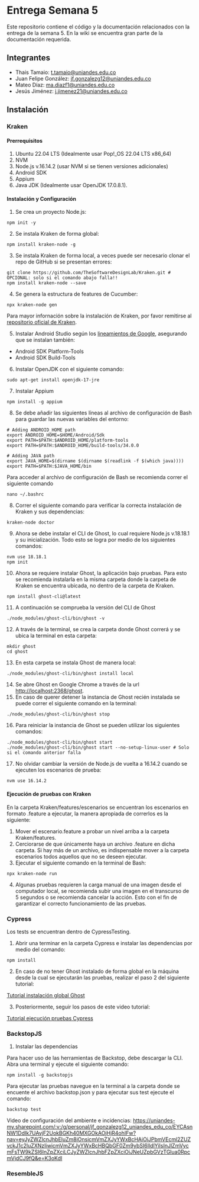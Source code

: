 # Entrega Semana 5

Este repositorio contiene el código y la documentación relacionados con la entrega de la semana 5. En la wiki se encuentra gran parte de la documentación requerida.

## Integrantes
- Thais Tamaio: [t.tamaio@uniandes.edu.co](mailto:t.tamaio@uniandes.edu.co)
- Juan Felipe González: [jf.gonzalezg12@uniandes.edu.co](mailto:jf.gonzalezg12@uniandes.edu.co)
- Mateo Díaz: [ma.diazf1@uniandes.edu.co](mailto:ma.diazf1@uniandes.edu.co)
- Jesús Jiménez: [j.jimenez21@uniandes.edu.co](mailto:j.jimenez21@uniandes.edu.co)

## Instalación

### Kraken

#### Prerrequisitos

1. Ubuntu 22.04 LTS (Idealmente usar Pop!_OS 22.04 LTS x86_64)
2. NVM
3. Node.js v.16.14.2 (usar NVM si se tienen versiones adicionales)
4. Android SDK
5. Appium
6. Java JDK (Idealmente usar OpenJDK 17.0.8.1).

#### Instalación y Configuración

1. Se crea un proyecto Node.js:

```
npm init -y
```

2. Se instala Kraken de forma global:

```
npm install kraken-node -g
```

3. Se instala Kraken de forma local, a veces puede ser necesario clonar el repo de GitHub si se presentan errores:

```
git clone https://github.com/TheSoftwareDesignLab/Kraken.git # OPCIONAL: solo si el comando abajo falla!!
npm install kraken-node --save
```

4. Se genera la estructura de features de Cucumber:

```
npx kraken-node gen
```

Para mayor infornación sobre la instalación de Kraken, por favor remitirse al [repositorio oficial de Kraken](https://github.com/TheSoftwareDesignLab/Kraken). 

5. Instalar Android Studio según los [lineamientos de Google](https://developer.android.com/codelabs/basic-android-kotlin-compose-install-android-studio#0), asegurando que se instalan también:
  - Android SDK Platform-Tools
  - Android SDK Build-Tools

6. Instalar OpenJDK con el siguiente comando:

```
sudo apt-get install openjdk-17-jre
```

7. Instalar Appium

```
npm install -g appium
```

8. Se debe añadir las siguientes líneas al archivo de configuración de Bash para guardar las nuevas variables del entorno:

```
# Adding ANDROID_HOME path
export ANDROID_HOME=$HOME/Android/Sdk
export PATH=$PATH:$ANDROID_HOME/platform-tools
export PATH=$PATH:$ANDROID_HOME/build-tools/34.0.0

# Adding JAVA path
export JAVA_HOME=$(dirname $(dirname $(readlink -f $(which java))))
export PATH=$PATH:$JAVA_HOME/bin
```

Para acceder al archivo de configuración de Bash se recomienda correr el siguiente comando

```
nano ~/.bashrc
```

8. Correr el siguiente comando para verificar la correcta instalación de Kraken y sus dependencias:

```
kraken-node doctor
```

9. Ahora se debe instalar el CLI de Ghost, lo cual requiere Node.js v.18.18.1 y su inicialización. Todo esto se logra por medio de los siguientes comandos:

```
nvm use 18.18.1
npm init
```
    
10. Ahora se requiere instalar Ghost, la aplicación bajo pruebas. Para esto se recomienda instalarla en la misma carpeta donde la carpeta de Kraken se encuentra ubicada, no dentro de la carpeta de Kraken. 

```
npm install ghost-cli@latest
```

11. A continuación se comprueba la versión del CLI de Ghost

```
./node_modules/ghost-cli/bin/ghost -v
```

12. A través de la terminal, se crea la carpeta donde Ghost correrá y se ubica la terminal en esta carpeta:
    
```
mkdir ghost
cd ghost
```

13. En esta carpeta se instala Ghost de manera local:

```
./node_modules/ghost-cli/bin/ghost install local
```

14. Se abre Ghost en Google Chrome a través de la url [http://localhost:2368/ghost](http://localhost:2368/ghost).
15. En caso de querer detener la instancia de Ghost recién instalada se puede correr el siguiente comando en la terminal:

```
./node_modules/ghost-cli/bin/ghost stop
```
  
16.  Para reiniciar la instancia de Ghost se pueden utilizar los siguientes comandos:

```
./node_modules/ghost-cli/bin/ghost start
./node_modules/ghost-cli/bin/ghost start --no-setup-linux-user # Solo si el comando anterior falla
```

17. No olvidar cambiar la versión de Node.js de vuelta a 16.14.2 cuando se ejecuten los escenarios de prueba:

```
nvm use 16.14.2
```
#### Ejecución de pruebas con Kraken

En la carpeta Kraken/features/escenarios se encuentran los escenarios en formato .feature a ejecutar, la manera apropiada de correrlos es la siguiente:

1. Mover el escenario.feature a probar un nivel arriba a la carpeta Kraken/features.
2. Cerciorarse de que únicamente haya un archivo .feature en dicha carpeta. Si hay más de un archivo, es indispensable mover a la carpeta escenarios todos aquellos que no se deseen ejecutar.
3. Ejecutar el siguiente comando en la terminal de Bash:

```
npx kraken-node run
```
4. Algunas pruebas requieren la carga manual de una imagen desde el computador local, se recomienda subir una imagen en el transcurso de 5 segundos o se recomienda cancelar la acción. Esto con el fin de garantizar el correcto funcionamiento de las pruebas.

### Cypress

Los tests se encuentran dentro de CypressTesting.

1. Abrir una terminar en la carpeta Cypress e instalar las dependencias por medio del comando:

```
npm install
```

2. En caso de no tener Ghost instalado de forma global en la máquina desde la cual se ejecutarán las pruebas, realizar el paso 2 del siguiente tutorial:

[Tutorial instalación global Ghost](https://thesoftwaredesignlab.github.io/AutTestingCodelabs/ghost-local-deployment/index.html#1)

3. Posteriormente, seguir los pasos de este video tutorial:

[Tutorial ejecución pruebas Cypress](https://youtu.be/ar7QeW1J2Cs)


### BackstopJS

1. Instalar las dependencias
   
Para hacer uso de las herramientas de Backstop, debe descargar la CLI. Abra una terminal y ejecute el siguiente comando:

```
npm install -g backstopjs
```

Para ejecutar las pruebas navegue en la terminal a la carpeta donde se encuente el archivo backstop.json y para ejecutar sus test ejecute el comando:

```
backstop test
```

Video de configuración del ambiente e incidencias: https://uniandes-my.sharepoint.com/:v:/g/personal/jf_gonzalezg12_uniandes_edu_co/EYCAsnNW1DdIk7UAvjF2UokBGKh40MXGOkAOjHjR4ohIFw?nav=eyJyZWZlcnJhbEluZm8iOnsicmVmZXJyYWxBcHAiOiJPbmVEcml2ZUZvckJ1c2luZXNzIiwicmVmZXJyYWxBcHBQbGF0Zm9ybSI6IldlYiIsInJlZmVycmFsTW9kZSI6InZpZXciLCJyZWZlcnJhbFZpZXciOiJNeUZpbGVzTGlua0RpcmVjdCJ9fQ&e=K3oKdI

### ResembleJS

